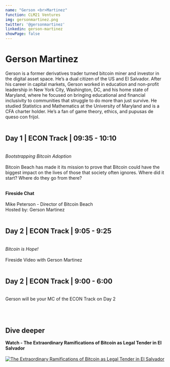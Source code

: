 ```yaml
---
name: "Gerson <br>Martinez"
function: CLM21 Ventures
img: gersonmartinez.png
twitter: '@gersonmartinez'
linkedin: gerson-martinez
showPage: false
---
```


# Gerson Martinez
 
Gerson is a former derivatives trader turned bitcoin miner and investor in the digital asset space. He’s a dual citizen of the US and El Salvador. After his career in capital markets, Gerson worked in education and non-profit leadership in New York City, Washington, DC, and his home state of Maryland, where he focused on bringing educational and financial inclusivity to communities that struggle to do more than just survive. He studied Statistics and Mathematics at the University of Maryland and is a CFA charter holder. He’s a fan of game theory, ethics, and pupusas de queso con frijol.
<br><br>

## Day 1 | ECON Track | 09:35 - 10:10
<br>
<i>Bootstrapping Bitcoin Adoption</i><br><br>
Bitcoin Beach has made it its mission to prove that Bitcoin could have the biggest impact on the lives of those that society often ignores. Where did it start? Where do they go from there?<br><br>

<b>Fireside Chat</b><br><br>
Mike Peterson - Director of Bitcoin Beach<br>
Hosted by: Gerson Martinez
<br><br>

## Day 2 | ECON Track | 9:05 - 9:25
<br>
<i>Bitcoin is Hope!</i><br><br>
Fireside Video with Gerson Martinez
<br><br>

## Day 2 | ECON Track | 9:00 - 6:00
<br>
Gerson will be your MC of the ECON Track on Day 2

<br><br>

## Dive deeper


<div class="grid grid-cols-1 md:grid-cols-2 gap-5">
<div class="p-3 my-2">

**Watch - The Extraordinary Ramifications of Bitcoin as Legal Tender in El Salvador** <br><br>
[ ![The Extraordinary Ramifications of Bitcoin as Legal Tender in El Salvador](/2022/content/gerson_legal.png)](https://www.youtube.com/watch?v=wduCTLGrcVo/)
</div>

</div>

<br>









